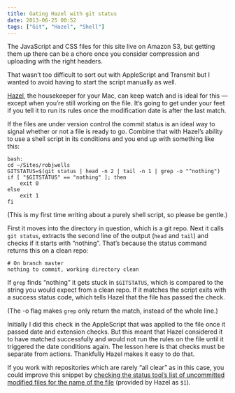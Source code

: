 ```yaml
---
title: Gating Hazel with git status
date: 2013-06-25 00:52
tags: ["Git", "Hazel", "Shell"]
---
```


The JavaScript and CSS files for this site live on Amazon S3, but getting them up there can be a chore once you consider compression and uploading with the right headers.

That wasn’t too difficult to sort out with AppleScript and Transmit but I wanted to avoid having to start the script manually as well.

[Hazel][], the housekeeper for your Mac, can keep watch and is ideal for this — except when you’re still working on the file. It’s going to get under your feet if you tell it to run its rules once the modification date is after the last match.

[Hazel]: http://www.noodlesoft.com/hazel.php

If the files are under version control the commit status is an ideal way to signal whether or not a file is ready to go. Combine that with Hazel’s ability to use a shell script in its conditions and you end up with something like this:

    bash:
    cd ~/Sites/robjwells
    GITSTATUS=$(git status | head -n 2 | tail -n 1 | grep -o "^nothing")
    if [ "$GITSTATUS" == "nothing" ]; then
        exit 0
    else
        exit 1
    fi

(This is my first time writing about a purely shell script, so please be gentle.)

First it moves into the directory in question, which is a git repo.
Next it calls `git status`, extracts the second line of the output (`head` and `tail`) and checks if it starts with “nothing”. That’s because the status command returns this on a clean repo:

    # On branch master
    nothing to commit, working directory clean

If `grep` finds “nothing” it gets stuck in `$GITSTATUS`, which is compared to the string you would expect from a clean repo. If it matches the script exits with a success status code, which tells Hazel that the file has passed the check.

(The -o flag makes `grep` only return the match, instead of the whole line.)

Initially I did this check in the AppleScript that was applied to the file once it passed date and extension checks. But this meant that Hazel considered it to have matched successfully and would not run the rules on the file until it triggered the date conditions again. The lesson here is that checks must be separate from actions. Thankfully Hazel makes it easy to do that.

If you work with repositories which are rarely “all clear” as in this case, you could improve this snippet by [checking the status tool’s list of uncommitted modified files for the name of the file][update] (provided by Hazel as `$1`).

[update]: /2013/06/more-precise-git-status-gating/
